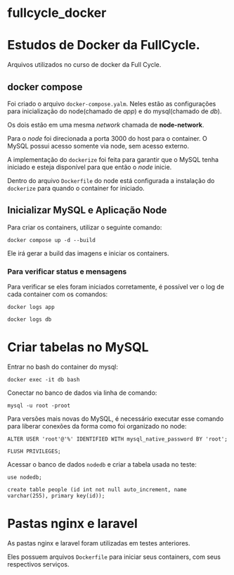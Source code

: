 # fullcycle_docker

# Estudos de Docker da FullCycle.

Arquivos utilizados no curso de docker da Full Cycle.

## docker compose

Foi criado o arquivo `docker-compose.yalm`. Neles estão as configurações para inicialização do node(chamado de *app*) e do mysql(chamado de *db*).

Os dois estão em uma mesma *network* chamada de **node-network**.

Para o *node* foi direcionada a porta 3000 do host para o container. O MySQL possui acesso somente via node, sem acesso externo.

A implementação do `dockerize` foi feita para garantir que o MySQL tenha iniciado e esteja disponível para que então o *node* inicie.

Dentro do arquivo `Dockerfile` do node está configurada a instalação do `dockerize` para quando o container for iniciado.

## Inicializar MySQL e Aplicação Node

Para criar os containers, utilizar o seguinte comando:

```
docker compose up -d --build
```

Ele irá gerar a build das imagens e iniciar os containers.

### Para verificar status e mensagens

Para verificar se eles foram iniciados corretamente, é possível ver o log de cada container com os comandos:

```
docker logs app

docker logs db
```

# Criar tabelas no MySQL

Entrar no bash do container do mysql:

```
docker exec -it db bash
```

Conectar no banco de dados via linha de comando:
```
mysql -u root -proot
```

Para versões mais novas do MySQL, é necessário executar esse comando para liberar conexões da forma como foi organizado no node:

```
ALTER USER 'root'@'%' IDENTIFIED WITH mysql_native_password BY 'root';

FLUSH PRIVILEGES;
```

Acessar o banco de dados `nodedb` e criar a tabela usada no teste:

```
use nodedb;

create table people (id int not null auto_increment, name varchar(255), primary key(id));
``` 


# Pastas **nginx** e **laravel** 
As pastas nginx e laravel foram utilizadas em testes anteriores.

Eles possuem arquivos `Dockerfile` para iniciar seus containers, com seus respectivos serviços.